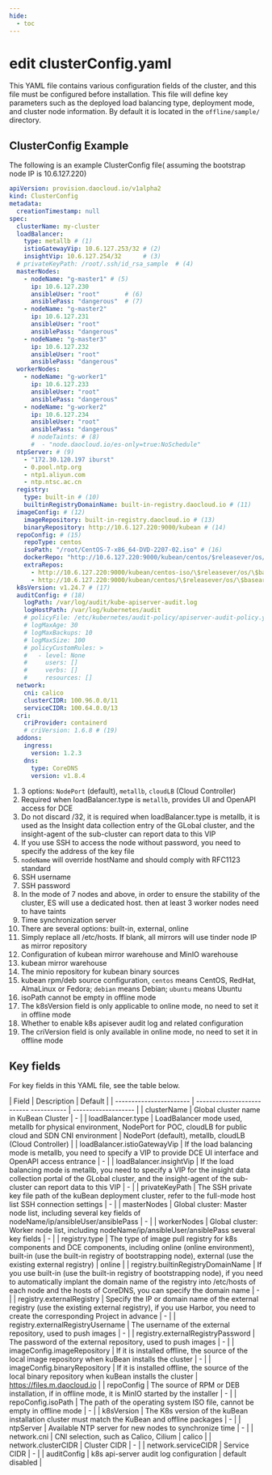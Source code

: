```yaml
---
hide:
  - toc
---
```


# edit clusterConfig.yaml

This YAML file contains various configuration fields of the cluster, and this file must be configured before installation.
This file will define key parameters such as the deployed load balancing type, deployment mode, and cluster node information. By default it is located in the `offline/sample/` directory.

## ClusterConfig Example

The following is an example ClusterConfig file( assuming the bootstrap node IP is 10.6.127.220)

```yaml title="clusterConfig.yaml"
apiVersion: provision.daocloud.io/v1alpha2
kind: ClusterConfig
metadata:
  creationTimestamp: null
spec:
  clusterName: my-cluster
  loadBalancer:
    type: metallb # (1)
    istioGatewayVip: 10.6.127.253/32 # (2)
    insightVip: 10.6.127.254/32      # (3) 
  # privateKeyPath: /root/.ssh/id_rsa_sample  # (4)
  masterNodes:
    - nodeName: "g-master1" # (5)
      ip: 10.6.127.230
      ansibleUser: "root"       # (6)
      ansiblePass: "dangerous"  # (7)
    - nodeName: "g-master2"
      ip: 10.6.127.231
      ansibleUser: "root"
      ansiblePass: "dangerous"
    - nodeName: "g-master3"
      ip: 10.6.127.232
      ansibleUser: "root"
      ansiblePass: "dangerous"
  workerNodes:
    - nodeName: "g-worker1"
      ip: 10.6.127.233
      ansibleUser: "root"
      ansiblePass: "dangerous"
    - nodeName: "g-worker2"
      ip: 10.6.127.234
      ansibleUser: "root"
      ansiblePass: "dangerous"
      # nodeTaints: # (8)
      #  - "node.daocloud.io/es-only=true:NoSchedule"
  ntpServer: # (9)
    - "172.30.120.197 iburst"
    - 0.pool.ntp.org
    - ntp1.aliyun.com
    - ntp.ntsc.ac.cn
  registry:
    type: built-in # (10)
    builtinRegistryDomainName: built-in-registry.daocloud.io # (11)
  imageConfig: # (12)
    imageRepository: built-in-registry.daocloud.io # (13)
    binaryRepository: http://10.6.127.220:9000/kubean # (14)
  repoConfig: # (15)
    repoType: centos
    isoPath: "/root/CentOS-7-x86_64-DVD-2207-02.iso" # (16)
    dockerRepo: "http://10.6.127.220:9000/kubean/centos/$releasever/os/$basearch"
    extraRepos:
      - http://10.6.127.220:9000/kubean/centos-iso/\$releasever/os/\$basearch
      - http://10.6.127.220:9000/kubean/centos/\$releasever/os/\$basearch
  k8sVersion: v1.24.7 # (17)
  auditConfig: # (18)
    logPath: /var/log/audit/kube-apiserver-audit.log
    logHostPath: /var/log/kubernetes/audit
    # policyFile: /etc/kubernetes/audit-policy/apiserver-audit-policy.yaml
    # logMaxAge: 30
    # logMaxBackups: 10
    # logMaxSize: 100
    # policyCustomRules: >
    #   - level: None
    #     users: []
    #     verbs: []
    #     resources: []
  network:
    cni: calico
    clusterCIDR: 100.96.0.0/11
    serviceCIDR: 100.64.0.0/13
  cri:
    criProvider: containerd
    # criVersion: 1.6.8 # (19)
  addons:
    ingress:
      version: 1.2.3
    dns:
      type: CoreDNS
      version: v1.8.4
```

1. 3 options: `NodePort` (default), `metallb`, `cloudLB` (Cloud Controller)
2. Required when loadBalancer.type is `metallb`, provides UI and OpenAPI access for DCE
3. Do not discard /32, it is required when loadBalancer.type is metallb, it is used as the Insight data collection entry of the GLobal cluster, and the insight-agent of the sub-cluster can report data to this VIP
4. If you use SSH to access the node without password, you need to specify the address of the key file
5. `nodeName` will override hostName and should comply with RFC1123 standard
6. SSH username
7. SSH password
8. In the mode of 7 nodes and above, in order to ensure the stability of the cluster, ES will use a dedicated host. then at least 3 worker nodes need to have taints
9. Time synchronization server
10. There are several options: built-in, external, online
11. Simply replace all /etc/hosts. If blank, all mirrors will use tinder node IP as mirror repository
12. Configuration of kubean mirror warehouse and MinIO warehouse
13. kubean mirror warehouse
14. The minio repository for kubean binary sources
15. kubean rpm/deb source configuration, `centos` means CentOS, RedHat, AlmaLinux or Fedora; `debian` means Debian; `ubuntu` means Ubuntu
16. isoPath cannot be empty in offline mode
17. The k8sVersion field is only applicable to online mode, no need to set it in offline mode
18. Whether to enable k8s apisever audit log and related configuration
19. The criVersion field is only available in online mode, no need to set it in offline mode

## Key fields

For key fields in this YAML file, see the table below.

| Field | Description | Default |
| ----------------------- | -------------------------- ----------- | ------------------- |
| clusterName | Global cluster name in KuBean Cluster | - |
| loadBalancer.type | LoadBalancer mode used, metallb for physical environment, NodePort for POC, cloudLB for public cloud and SDN CNI environment | NodePort (default), metallb, cloudLB (Cloud Controller) |
| loadBalancer.istioGatewayVip | If the load balancing mode is metallb, you need to specify a VIP to provide DCE UI interface and OpenAPI access entrance | - |
| loadBalancer.insightVip | If the load balancing mode is metallb, you need to specify a VIP for the insight data collection portal of the GLobal cluster, and the insight-agent of the sub-cluster can report data to this VIP | - |
| privateKeyPath | The SSH private key file path of the kuBean deployment cluster, refer to the full-mode host list SSH connection settings | - |
| masterNodes | Global cluster: Master node list, including several key fields of nodeName/ip/ansibleUser/ansiblePass | - |
| workerNodes | Global cluster: Worker node list, including nodeName/ip/ansibleUser/ansiblePass several key fields | - |
| registry.type | The type of image pull registry for k8s components and DCE components, including online (online environment), built-in (use the built-in registry of bootstrapping node), external (use the existing external registry) | online |
| registry.builtinRegistryDomainName | If you use built-in (use the built-in registry of bootstrapping node), if you need to automatically implant the domain name of the registry into /etc/hosts of each node and the hosts of CoreDNS, you can specify the domain name | - |
| registry.externalRegistry | Specify the IP or domain name of the external registry (use the existing external registry), if you use Harbor, you need to create the corresponding Project in advance | - |
| registry.externalRegistryUsername | The username of the external repository, used to push images | - |
| registry.externalRegistryPassword | The password of the external repository, used to push images | - |
| imageConfig.imageRepository | If it is installed offline, the source of the local image repository when kuBean installs the cluster | - |
| imageConfig.binaryRepository | If it is installed offline, the source of the local binary repository when kuBean installs the cluster | https://files.m.daocloud.io |
| repoConfig | The source of RPM or DEB installation, if in offline mode, it is MinIO started by the installer | - |
| repoConfig.isoPath | The path of the operating system ISO file, cannot be empty in offline mode | - |
| k8sVersion | The K8s version of the kuBean installation cluster must match the KuBean and offline packages | - |
| ntpServer | Available NTP server for new nodes to synchronize time | - |
| network.cni | CNI selection, such as Calico, Cilium | calico |
| network.clusterCIDR | Cluster CIDR | - |
| network.serviceCIDR | Service CIDR | - |
| auditConfig | k8s api-server audit log configuration | default disabled |

